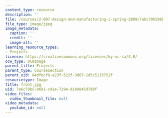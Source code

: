 ```yaml
---
content_type: resource
description: ''
file: /courses/2-007-design-and-manufacturing-i-spring-2009/7a6c79b506b1c42e7294d149845d7d0f_front.jpg
file_type: image/jpeg
image_metadata:
  caption: ''
  credit: ''
  image-alt: ''
learning_resource_types:
- Projects
license: https://creativecommons.org/licenses/by-nc-sa/4.0/
ocw_type: OCWImage
parent_title: Projects
parent_type: CourseSection
parent_uid: 84dfecf8-a23f-522f-3d67-1d5c5133752f
resourcetype: Image
title: front.jpg
uid: 7a6c79b5-06b1-c42e-7294-d149845d7d0f
video_files:
  video_thumbnail_file: null
video_metadata:
  youtube_id: null
---
```

